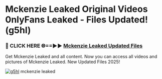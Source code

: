 # Mckenzie Leaked Original Videos 0nlyFans Leaked - Files Updated! (g5hl)

<h3>🔴 CLICK HERE 🌐==►► <a href="https://tinyurl.com/2jnfzry5" rel="nofollow">Mckenzie Leaked Updated Files</a></h3>

Get Mckenzie Leaked and all content. Now you can access all videos and pictures of Mckenzie Leaked. New Updated Files 2025!

[![g5hl](https://i.imgur.com/GyGTBgg.gif)](https://tinyurl.com/2jnfzry5)
mckenzie leaked